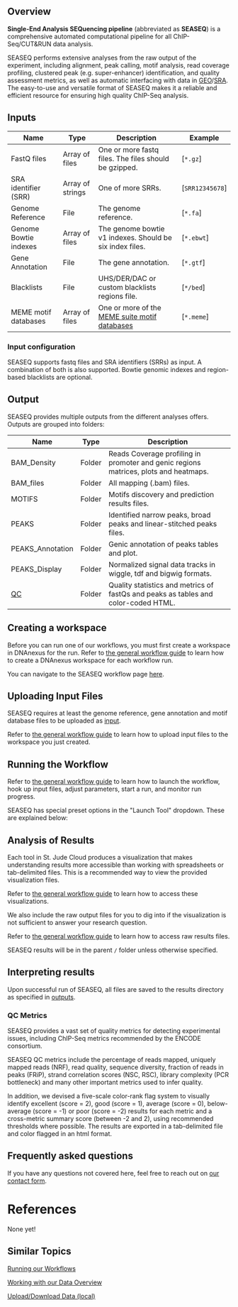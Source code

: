 ## Overview

**Single-End Analysis SEQuencing pipeline** (abbreviated as **SEASEQ**) is a comprehensive automated computational pipeline for all ChIP-Seq/CUT&RUN data analysis.

SEASEQ performs extensive analyses from the raw output of the experiment, including alignment, peak calling, motif analysis, read coverage profiling, clustered peak (e.g. super-enhancer) identification, and quality assessment metrics, as well as automatic interfacing with data in [GEO]/[SRA]. The easy-to-use and versatile format of SEASEQ makes it a reliable and efficient resource for ensuring high quality ChIP-Seq analysis.


[SRA]: https://www.ncbi.nlm.nih.gov/sra
[GEO]: https://www.ncbi.nlm.nih.gov/geo/

## Inputs

|   Name                        |   Type                | Description                                                 |  Example            |
|-------------------------------|-----------------------|-------------------------------------------------------------|---------------------|
|   FastQ files                 |   Array of files      |   One or more fastq files. The files should be gzipped.     |   [`*.gz`]          |
|   SRA identifier (SRR)        |   Array of strings    |   One of more SRRs.                                         |   [`SRR12345678`]   |
|   Genome Reference            |   File                |   The genome reference.                                     |   [`*.fa`]          |
|   Genome Bowtie indexes       |   Array of files      |   The genome bowtie v1 indexes. Should be six index files.  |   [`*.ebwt`]        |
|   Gene Annotation             |   File                |   The gene annotation.                                      |   [`*.gtf`]         |
|   Blacklists                  |   File                |   UHS/DER/DAC or custom blacklists regions file.            |   [`*/bed`]         |
|   MEME motif databases        |   Array of files      |   One or more of the [MEME suite motif databases]           |   [`*.meme`]        |

### Input configuration

SEASEQ supports fastq files and SRA identifiers (SRRs) as input. A combination of both is also supported. 
Bowtie genomic indexes and region-based blacklists are optional.

[MEME suite motif databases]: https://meme-suite.org/meme/db/motifs

## Output

SEASEQ provides multiple outputs from the different analyses offers. 
Outputs are grouped into folders:

| Name                  | Type    | Description                                                                            |
|-----------------------|---------|----------------------------------------------------------------------------------------|
|  BAM_Density          | Folder  | Reads Coverage profiling in promoter and genic regions matrices, plots and heatmaps.   |
|  BAM_files            | Folder  | All mapping (.bam) files.                                                              |
|  MOTIFS               | Folder  | Motifs discovery and prediction results files.                                         |
|  PEAKS                | Folder  | Identified narrow peaks, broad peaks and linear-stitched peaks files.                  |
|  PEAKS_Annotation     | Folder  | Genic annotation of peaks tables and plot.                                             |
|  PEAKS_Display        | Folder  | Normalized signal data tracks in wiggle, tdf and bigwig formats.                       |
|  [QC]                 | Folder  | Quality statistics and metrics of fastQs and peaks as tables and color-coded HTML.     |

[QC]: #qc-metrics

## Creating a workspace

Before you can run one of our workflows, you must first create a workspace in
DNAnexus for the run. Refer to [the general workflow
guide](running-sj-workflows.md#getting-started) to learn how to create a
DNAnexus workspace for each workflow run.

You can navigate to the SEASEQ workflow page
[here](https://platform.stjude.cloud/workflows/seaseq).

## Uploading Input Files

SEASEQ requires at least the genome reference, gene annotation and motif database 
files to be uploaded as [input](#inputs).

Refer to [the general workflow
guide](running-sj-workflows.md#uploading-files) to learn how to upload input
files to the workspace you just created.

## Running the Workflow

Refer to [the general workflow
guide](running-sj-workflows.md#running-the-workflow) to learn how to launch
the workflow, hook up input files, adjust parameters, start a run, and
monitor run progress.

SEASEQ has special preset options in the "Launch Tool" dropdown.
These are explained below:

## Analysis of Results

Each tool in St. Jude Cloud produces a visualization that makes understanding 
results more accessible than working with spreadsheets or tab-delimited files. 
This is a recommended way to view the provided visualization files.

Refer to [the general workflow
guide](running-sj-workflows.md#custom-visualizations) to learn how to access
these visualizations.

We also include the raw output files for you to dig into if the visualization 
is not sufficient to answer your research question.

Refer to [the general workflow
guide](running-sj-workflows.md#raw-results-files) to learn how to access raw
results files.

SEASEQ results will be in the parent `/` folder unless otherwise specified. 

##  Interpreting results

Upon successful run of SEASEQ, all files are saved to the results directory as 
specified in [outputs](#output).

### QC Metrics

SEASEQ provides a vast set of quality metrics for detecting experimental issues, including ChIP-Seq 
metrics recommended by the ENCODE consortium. 

SEASEQ QC metrics include the percentage of reads mapped, uniquely mapped reads (NRF), read 
quality, sequence diversity, fraction of reads in peaks (FRiP), strand correlation scores 
(NSC, RSC), library complexity (PCR bottleneck) and many other important metrics used to 
infer quality. 

In addition, we devised a five-scale color-rank flag system to visually identify excellent 
(score = 2), good (score = 1), average (score = 0), below-average (score = -1) or poor (score = -2) 
results for each metric and a cross-metric summary score (between -2 and 2), using recommended 
thresholds where possible. 
The results are exported in a tab-delimited file and color flagged in an html format.

## Frequently asked questions

If you have any questions not covered here, feel free to reach out
on [our contact
form](https://hospital.stjude.org/apps/forms/fb/st-jude-cloud-contact/).

# References

None yet!


## Similar Topics

[Running our Workflows](../analyzing-data/running-sj-workflows.md)

[Working with our Data Overview](../managing-data/working-with-our-data.md)

[Upload/Download Data (local)](../managing-data/upload-local.md)


[seaseq]: https://github.com/stjude/seaseq
